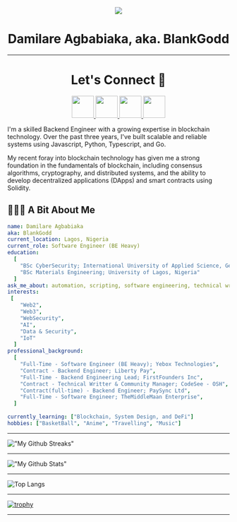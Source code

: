 <!-- <p align="center">
  <img src="https://capsule-render.vercel.app/api?type=waving&color=gradient&text=Hi there 👋&height=100&section=header"/>
</p> -->

<p align="center">
  <img src= "https://media.giphy.com/media/rYADN3ydd6zLtwCv7q/giphy.gif">
</p>
<!-- https://media.giphy.com/media/rYADN3ydd6zLtwCv7q/giphy.gif -->
<!-- https://media.giphy.com/media/kic65zXQK8Ej84ZZQK/giphy.gif -->

<h1 align="center">
Damilare Agbabiaka, aka. BlankGodd
</h1>

***
<h1 align="center">
  Let's Connect 🤝
</h1>

<p align="center">
<a href="https://www.linkedin.com/in/damilare-agbabiaka/">
  <img height="50" src="https://user-images.githubusercontent.com/46517096/166973395-19676cd8-f8ec-4abf-83ff-da8243505b82.png"/>
</a>
<a href="https://dev.to/blankgodd">
  <img height="50" src="https://user-images.githubusercontent.com/46517096/166974096-7aeecad4-483e-4c85-983f-f4b37b3f794e.png"/>
</a>
<a href="https://twitter.com/agba_dr3">
  <img height="50" src="https://user-images.githubusercontent.com/46517096/166974271-91dfa250-d70b-4cb9-8707-f1bda1b708c3.png"/>
</a>
 <a href="mailto:damilareagba1@gmail.com">
  <img height="50" src="https://user-images.githubusercontent.com/46517096/166972883-f5f1d88c-0246-4374-88ac-ded0f2cf0699.png"/>
</a>
</p>

I'm a skilled Backend Engineer with a growing expertise in blockchain technology. Over the past three years, I've built scalable and reliable systems using Javascript, Python, Typescript, and Go.

My recent foray into blockchain technology has given me a strong foundation in the fundamentals of blockchain, including consensus algorithms, cryptography, and distributed systems, and the ability to develop decentralized applications (DApps) and smart contracts using Solidity.


<h2> 👨🏻‍💻 A Bit About Me </h2>

```yaml
name: Damilare Agbabiaka
aka: BlankGodd
current_location: Lagos, Nigeria
current_role: Software Engineer (BE Heavy)
education:
  [
    "BSc CyberSecurity; International University of Applied Science, Germany"
    "BSc Materials Engineering; University of Lagos, Nigeria"
  ]
ask_me_about: automation, scripting, software engineering, technical writing, Web3
interests: 
 [
    "Web2",
    "Web3",
    "WebSecurity",
    "AI",
    "Data & Security",
    "IoT"
  ]
professional_background:
  [
    "Full-Time - Software Engineer (BE Heavy); Yebox Technologies",
    "Contract - Backend Engineer; Liberty Pay",
    "Full-Time - Backend Engineering Lead; FirstFounders Inc",
    "Contract - Technical Writter & Community Manager; CodeSee - OSH",
    "Contract(full-time) - Backend Engineer; PaySync Ltd",
    "Full-Time - Software Engineer; TheMiddleMaan Enterprise",
  ]
  
currently_learning: ["Blockchain, System Design, and DeFi"]
hobbies: ["BasketBall", "Anime", "Travelling", "Music"]
```

***
!["My Github Streaks"](https://github-readme-streak-stats.herokuapp.com?user=AgbaD&theme=darcula&hide_border=true&background=FFFFFF00 "My Github Streaks")

***
!["My Github Stats"](https://github-readme-stats.vercel.app/api?username=AgbaD&show_icons=true&count_private=true&theme=darcula&hide_border=true&hide=issues,contribs&bg_color=00000000 "My Github Stats")

***

![Top Langs](https://github-readme-stats.vercel.app/api/top-langs/?username=AgbaD&layout=compact&theme=darcula&langs_count=3&hide_border=true&bg_color=00000000 "My Top Languages")

***
[![trophy](https://github-profile-trophy.vercel.app/?username=AgbaD&theme=onedark&margin-w=15&margin-h=15)](https://www.buymeacoffee.com/pantani)
***
